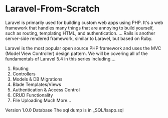 # Laravel-From-Scratch
Laravel is primarily used for building custom web apps using PHP. It's a web framework that handles many things that are annoying to build yourself, such as routing, templating HTML, and authentication. ... Rails is another server-side rendered framework, similar to Laravel, but based on Ruby.

Laravel is the most popular open source PHP framework and uses the MVC (Model View Controller) design pattern. We will be covering all of the fundamentals of Laravel 5.4 in this series including....

1) Routing
2) Controllers
3) Models & DB Migrations
4) Blade Templates/Views
5) Authentication & Access Control
6) CRUD Functionality
7) File Uploading
Much More...

Version
1.0.0
Database
The sql dump is in _SQL/lsapp.sql
